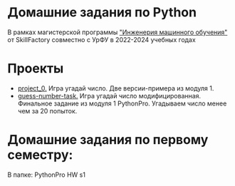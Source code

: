 # Домашние задания по Python
В рамках магистерской программы ["Инженерия машинного обучения"](https://new.skillfactory.ru/data-science-machine-learning-urfu) от SkillFactory совместно с УрФУ в 2022-2024 учебных годах

# Проекты
* [project_0.](https://github.com/vvkunitskiy/UrFUML2022py/tree/master/project_0) Игра угадай число. Две версии-примера из модуля 1.
* [guess-number-task.](https://github.com/vvkunitskiy/UrFUML2022py/tree/master/guess-number-task) Игра угадай число модифицированная. Финальное задание из модуля 1 PythonPro. Угадываем число менее чем за 20 попыток.

# Домашние задания по первому семестру:
В папке: PythonPro HW s1
